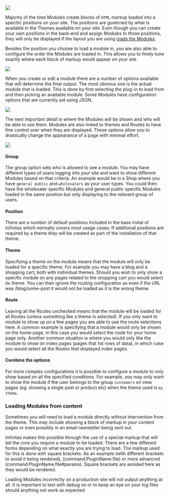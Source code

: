 [![](http://assets.infinitas-cms.org/docs/Core/Modules/index.png)](http://assets.infinitas-cms.org/docs/Core/Modules/index.png)

Majority of the time Modules create blocks of `HTML` markup loaded into a specific positions on your site. The positions are governed by what is available in the Themes available on your site.
Even though you can create your own positions in the back-end and assign Modules to those positions, they will only be displayed if the layout you are using [loads the Modules](/infinitas\_docs/Modules/designer-Modules-for-designers).

Besides the position you choose to load a module in, you are also able to configure the order the Modules are loaded in. This allows you to finely tune exactly where each block of markup would appear on your site

[![](http://assets.infinitas-cms.org/docs/Core/Modules/positions.png)](http://assets.infinitas-cms.org/docs/Core/Modules/positions.png)

When you create or edit a module there are a number of options available that will determine the final output. The most obvious one is the actual module that is loaded. This is done by first selecting the plug-in to load from and then picking an available module.
Some Modules have configuration options that are currently set using JSON.

[![](http://assets.infinitas-cms.org/docs/Core/Modules/form-details.png)](http://assets.infinitas-cms.org/docs/Core/Modules/form-details.png)

The next important detail is where the Modules will be shown and who will be able to see them. Modules are also linked to themes and Routes to have fine control over when they are displayed.
These options allow you to drastically change the appearance of a page with minimal effort.

[![](http://assets.infinitas-cms.org/docs/Core/Modules/form-where.png)](http://assets.infinitas-cms.org/docs/Core/Modules/form-where.png)

#### Group

The group option sets who is allowed to see a module. You may have different types of users logging into your site and want to show different Modules based on that criteria.
An example would be in a Shop where you have `general public` and `wholesalers` as your user types. You could then have the wholesaler specific Modules and general public specific Modules loaded in the same position but only displaying to the relevant group of users.

#### Position

There are a number of default positions included in the base instal of Infinitas which normally covers most usage cases. If additional positions are required by a theme they will be created as part of the installation of that theme.

#### Theme

Specifying a theme on the module means that the module will only be loaded for a specific theme. For example you may have a blog and a shopping cart, both with individual themes. Should you wish to only show a specific module on any pages related to the shopping cart you would select its theme. You can then ignore the routing configuration as even if the URL was /blog/some-post it would not be loaded as it is the wrong theme.

#### Route

Leaving all the Routes unchecked means that the module will be loaded for all Routes (unless something like a theme is selected). If you only want to module to show up on a few pages you are able to use the route selections here.
A common example is specifying that a module would only be shown on the home page, in this case you would select the route for your home page only. Another common situation is where you would only like the module to show on index pages (pages that list rows of data), in which case you would select all the Routes that displayed index pages.

#### Combine the options

For more complex configurations it is possible to configure a module to only show based on all the specified conditions. For example, you may only want to show the module if the user belongs to the group `customers` on view pages (eg: showing a single post or product etc) when the theme used is `my theme`.

### Loading Modules from content

Sometimes you will need to load a module directly without intervention from the theme. This may include showing a block of markup in your content pages or even possibly in an email newsletter being sent out.

Infinitas makes this possible through the use of a special markup that will tell the core you require a module to be loaded. There are a few different forms depending on what exactly you are trying to load.
The markup used for this is done with square brackets. As an example (with different brackets to avoid it being rendered), (command:PluginName.file) or more advanced (command:PluginName.file#params). Square brackets are avoided here as they would be rendered.

Loading Modules incorrectly on a production site will not output anything at all. It is important to test with debug on or to keep an eye on your log files should anything not work as expected.